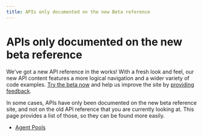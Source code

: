 ```yaml
---
title: APIs only documented on the new Beta reference
---
```


# APIs only documented on the new beta reference

We've got a new API reference in the works! With a fresh look and feel, our new API content features a more logical navigation and a wider variety of code examples. [Try the beta now](https://developer.okta.com/docs/api/) and help us improve the site by [providing feedback](https://forms.gle/Y9XmNNTF2rPQwive7).

In some cases, APIs have only been documented on the new beta reference site, and not on the old API reference that you are currently looking at. This page provides a list of those, so they can be found more easily.

* [Agent Pools](https://developer.okta.com/docs/api/openapi/okta-management/management/tag/AgentPools/#tag/AgentPools)